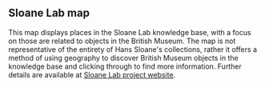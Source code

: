 ## Sloane Lab map

This map displays places in the Sloane Lab knowledge base, with a focus on those are related to objects in the British Museum. The map is not representative of the entirety of Hans Sloane's collections, rather it offers a method of using geography to discover British Museum objects in the knowledge base and clicking through to find more information. Further details are available at [Sloane Lab project website](https://sloanelab.org/).
